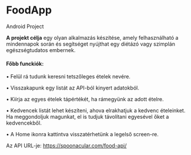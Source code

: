# FoodApp
Android Project

**A projekt célja** egy olyan alkalmazás készítése, amely felhasználható a mindennapok során és segítséget nyújthat egy diétázó vagy szimplán egészségtudatos embernek. 

#### Főbb funckiók:

• Felül rá tudunk keresni tetszőleges ételek nevére.

• Visszakapunk egy listát az API-ból kinyert adatokból.

• Kiírja az egyes ételek tápértékét, ha rámegyünk az adott ételre.

• Kedvencek listát lehet készíteni, ahova elrakhatjuk a kedvenc ételeinket. Ha meggondoljuk magunkat, el is tudjuk távolítani egyesével őket a kedvencekből.

• A Home ikonra kattintva visszatérhetünk a legelső screen-re.

Az API URL-je: https://spoonacular.com/food-api/
